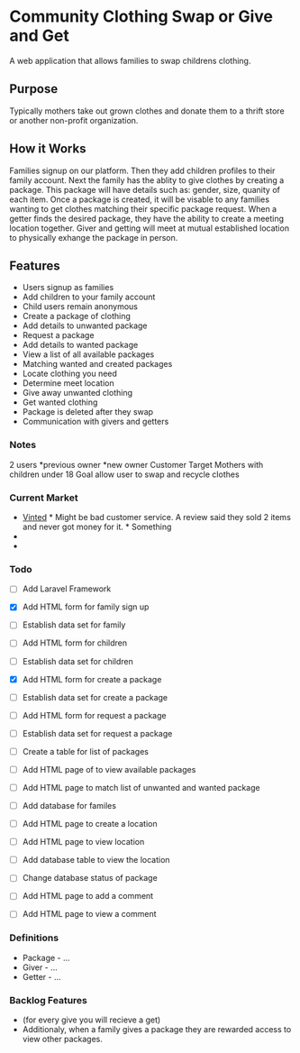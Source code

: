 # Community Clothing Swap or Give and Get
A web application that allows families to swap childrens clothing.

## Purpose
Typically mothers take out grown clothes and donate them to a thrift store or another non-profit organization.

## How it Works
 Families signup on our platform. Then they add children profiles to their family account. Next the family has the ablity to give clothes by creating a package.  This package will have details such as: gender, size, quanity of each item.  Once a package is created, it will be visable to any families wanting to get clothes matching their specific package request. When a getter finds the desired package, they have the ability to create a meeting location together.  Giver and getting will meet at mutual established location to physically exhange the package in person.

## Features
  * Users signup as families
  * Add children to your family account
   * Child users remain anonymous
  * Create a package of clothing
   * Add details to unwanted package
  * Request a package
   * Add details to wanted package
  * View a list of all available packages 
  * Matching wanted and created packages 
  * Locate clothing you need
  * Determine meet location 
  * Give away unwanted clothing
  * Get wanted clothing
  * Package is deleted after they swap
  * Communication with givers and getters



### Notes
 2 users 
   *previous owner
   *new owner
 Customer Target 
   Mothers with children under 18
 Goal
   allow user to swap and recycle clothes

### Current Market
   * [Vinted](https://play.google.com/store/apps/details?id=com.vinted&hl=en&gl=us)
    * Might be bad customer service. A review said they sold 2 items and never got money for it.
    * Something
   *
   *

### Todo
- [ ] Add Laravel Framework
- [x] Add HTML form for family sign up
- [ ] Establish data set for family
- [ ] Add HTML form for children
- [ ] Establish data set for children
- [x] Add HTML form for create a package
- [ ] Establish data set for create a package
- [ ] Add HTML form for request a package
- [ ] Establish data set for request a package
- [ ] Create a table for list of packages
- [ ] Add HTML page of to view available packages
- [ ] Add HTML page to match list of unwanted and wanted package
- [ ] Add database for familes
- [ ] Add HTML page to create a location
- [ ] Add HTML page to view location
- [ ] Add database table to view the location
- [ ] Change database status of package
- [ ] Add HTML page to add a comment
- [ ] Add HTML page to view a comment


### Definitions
* Package - ...
* Giver - ...
* Getter - ...

### Backlog Features
*  (for every give you will recieve a get)
*   Additionaly, when a family gives a package they are rewarded access to view other packages.




